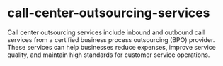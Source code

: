 # call-center-outsourcing-services
Call center outsourcing services include inbound and outbound call services from a certified business process outsourcing (BPO) provider. These services can help businesses reduce expenses, improve service quality, and maintain high standards for customer service operations. 
